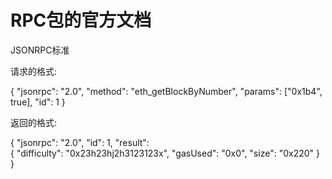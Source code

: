 RPC包的官方文档
=====================================


JSONRPC标准

请求的格式:

{
"jsonrpc":  "2.0",
"method":   "eth_getBlockByNumber",
"params":   ["0x1b4", true],
"id":       1
}




返回的格式:

{
"jsonrpc":  "2.0",
"id":       1,
"result":   
  {
    "difficulty":     "0x23h23hj2h3123123x",
    "gasUsed":        "0x0",
    "size":           "0x220" 
  }
}









